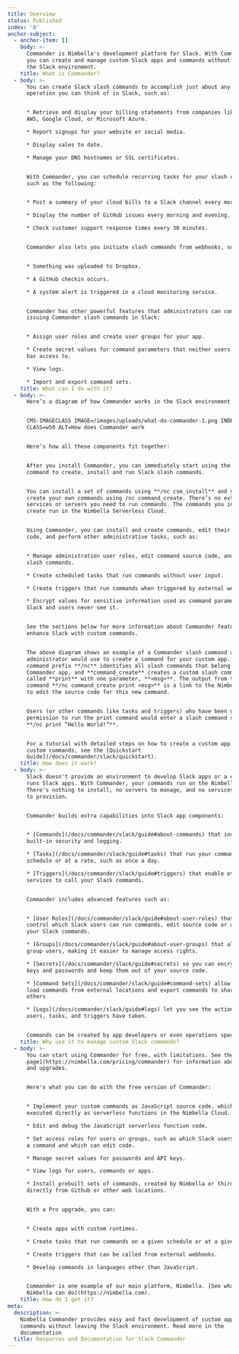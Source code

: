 ```yaml
---
title: Overview
status: Published
index: '0'
anchor-subject:
  - anchor-item: []
    body: >-
      Commander is Nimbella's development platform for Slack. With Commander,
      you can create and manage custom Slack apps and commands without leaving
      the Slack environment.
    title: What is Commander?
  - body: >-
      You can create Slack slash commands to accomplish just about any web
      operation you can think of in Slack, such as:


      * Retrieve and display your billing statements from companies like Amazon
      AWS, Google Cloud, or Microsoft Azure.

      * Report signups for your website or social media.

      * Display sales to date.

      * Manage your DNS hostnames or SSL certificates.


      With Commander, you can schedule recurring tasks for your slash commands,
      such as the following:


      * Post a summary of your cloud bills to a Slack channel every morning.

      * Display the number of GitHub issues every morning and evening.

      * Check customer support response times every 30 minutes.


      Commander also lets you initiate slash commands from webhooks, such as:


      * Something was uploaded to Dropbox.

      * A GitHub checkin occurs.

      * A system alert is triggered in a cloud monitoring service.


      Commander has other powerful features that administrators can control by
      issuing Commander slash commands in Slack:


      * Assign user roles and create user groups for your app.

      * Create secret values for command parameters that neither users nor Slack
      has access to.

      * View logs.

      * Import and export command sets.
    title: What can I do with it?
  - body: >-
      Here’s a diagram of how Commander works in the Slack environment.


      CMS-IMAGECLASS IMAGE=/images/uploads/what-do-commander-1.png INDENT=0
      CLASS=w50 ALT=How does Commander work


      Here’s how all these components fit together:


      After you install Commander, you can immediately start using the /nc
      command to create, install and run Slack slash commands.


      You can install a set of commands using **/nc csm_install** and you can
      create your own commands using /nc command_create. There’s no extra
      services or servers you need to run commands. The commands you install or
      create run in the Nimbella Serverless Cloud.


      Using Commander, you can install and create commands, edit their source
      code, and perform other administrative tasks, such as:


      * Manage administration user roles, edit command source code, and run
      slash commands.

      * Create scheduled tasks that run commands without user input.

      * Create triggers that run commands when triggered by external webhooks.

      * Encrypt values for sensitive information used as command parameters so
      Slack and users never see it.


      See the sections below for more information about Commander features that
      enhance Slack with custom commands.


      The above diagram shows an example of a Commander slash command an
      administrator would use to create a command for your custom app. The
      command prefix **/nc** identifies all slash commands that belong to the
      Commander app, and **command_create** creates a custom slash command
      called **print** with one parameter, **<msg>**. The output from the
      command **/nc command_create print <msg>** is a link to the Nimbella Cloud
      to edit the source code for this new command.


      Users (or other commands like tasks and triggers) who have been granted
      permission to run the print command would enter a slash command such as
      **/nc print “Hello World!”**.


      For a tutorial with detailed steps on how to create a custom app and
      custom commands, see the [Quickstart
      Guide](/docs/commander/slack/quickstart).
    title: How does it work?
  - body: >-
      Slack doesn't provide an environment to develop Slack apps or a cloud that
      runs Slack apps. With Commander, your commands run on the Nimbella Cloud.
      There's nothing to install, no servers to manage, and no services you need
      to provision.


      Commander builds extra capabilities into Slack app components:


      * [Commands](/docs/commander/slack/guide#about-commands) that include
      built-in security and logging.

      * [Tasks](/docs/commander/slack/guide#tasks) that run your commands on a
      schedule or at a rate, such as once a day.

      * [Triggers](/docs/commander/slack/guide#triggers) that enable other cloud
      services to call your Slack commands.


      Commander includes advanced features such as:


      * [User Roles](/docs/commander/slack/guide#about-user-roles) that let you
      control which Slack users can run commands, edit source code or administer
      your Slack commands.

      * [Groups](/docs/commander/slack/guide#about-user-groups) that allow you to
      group users, making it easier to manage access rights.

      * [Secrets](/docs/commander/slack/guide#secrets) so you can encrypt API
      keys and passwords and keep them out of your source code.

      * [Command Sets](/docs/commander/slack/guide#command-sets) allow you to
      load commands from external locations and export commands to share with
      others

      * [Logs](/docs/commander/slack/guide#logs) let you see the actions that
      users, tasks, and triggers have taken.


      Commands can be created by app developers or even operations specialists.
    title: Why use it to manage custom Slack commands?
  - body: >-
      You can start using Commander for free, with limitations. See the [pricing
      page](https://nimbella.com/pricing/commander) for information about terms
      and upgrades.


      Here's what you can do with the free version of Commander:


      * Implement your custom commands as JavaScript source code, which is
      executed directly as serverless functions in the Nimbella Cloud.

      * Edit and debug the JavaScript serverless function code.

      * Set access roles for users or groups, such as which Slack users can run
      a command and which can edit code.

      * Manage secret values for passwords and API keys.

      * View logs for users, commands or apps.

      * Install prebuilt sets of commands, created by Nimbella or third parties,
      directly from Github or other web locations.


      With a Pro upgrade, you can:


      * Create apps with custom runtimes.

      * Create tasks that run commands on a given schedule or at a given rate.

      * Create triggers that can be called from external webhooks.

      * Develop commands in languages other than JavaScript.


      Commander is one example of our main platform, Nimbella. [See what else
      Nimbella can do](https://nimbella.com).
    title: How do I get it?
meta:
  description: >-
    Nimbella Commander provides easy and fast development of custom apps and
    commands without leaving the Slack environment. Read more in the
    documentation
  title: Resources and Documentation for Slack Commander
---
```



